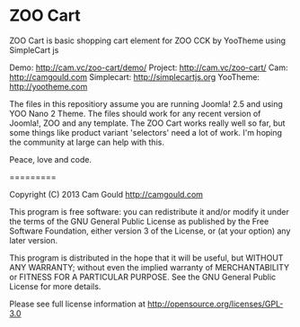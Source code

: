 ZOO Cart
========

ZOO Cart is basic shopping cart element for ZOO CCK by YooTheme using SimpleCart js

Demo: http://cam.vc/zoo-cart/demo/
Project: http://cam.vc/zoo-cart/
Cam: http://camgould.com
Simplecart: http://simplecartjs.org
YooTheme: http://yootheme.com

The files in this repositiory assume you are running Joomla! 2.5 and using YOO Nano 2 Theme. The files should work for any recent version of Joomla!, ZOO and any template. The ZOO Cart works really well so far, but some things like product variant 'selectors' need a lot of work. I'm hoping the community at large can help with this.

Peace, love and code.


=========

Copyright (C) 2013 Cam Gould http://camgould.com

This program is free software: you can redistribute it and/or modify
it under the terms of the GNU General Public License as published by
the Free Software Foundation, either version 3 of the License, or
(at your option) any later version.

This program is distributed in the hope that it will be useful,
but WITHOUT ANY WARRANTY; without even the implied warranty of
MERCHANTABILITY or FITNESS FOR A PARTICULAR PURPOSE.  See the
GNU General Public License for more details.

Please see full license information at http://opensource.org/licenses/GPL-3.0